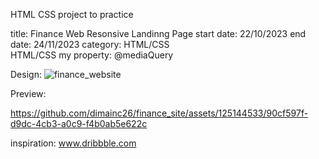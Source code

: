 HTML CSS project to practice

title: Finance Web Resonsive Landinng Page
start date: 22/10/2023 
end date: 24/11/2023 
category: HTML/CSS  
HTML/CSS my property: @mediaQuery

Design: ![finance_website](https://github.com/dimainc26/finance_site/assets/125144533/1cb92f3e-5b8f-4043-9695-5be40c2b1218)

Preview: 

https://github.com/dimainc26/finance_site/assets/125144533/90cf597f-d9dc-4cb3-a0c9-f4b0ab5e622c



inspiration: www.dribbble.com
